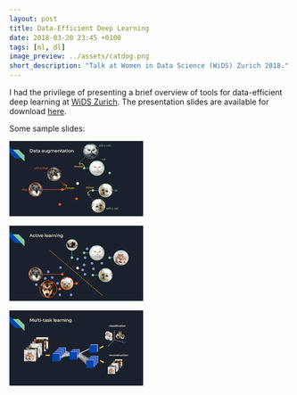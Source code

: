 ```yaml
---
layout: post
title: Data-Efficient Deep Learning
date: 2018-03-20 23:45 +0100
tags: [ml, dl]
image_preview: ../assets/catdog.png
short_description: "Talk at Women in Data Science (WiDS) Zurich 2018."
---
```

I had the privilege of presenting a brief overview of tools for data-efficient deep learning at [WiDS Zurich](http://www.wids.ch). The presentation slides are available for download [here](../assets/WIDS_SShinoda.pdf).

Some sample slides:

![Preview 1](../assets/preview1.png)

![Preview 2](../assets/preview2.png)

![Preview 3](../assets/preview3.png)